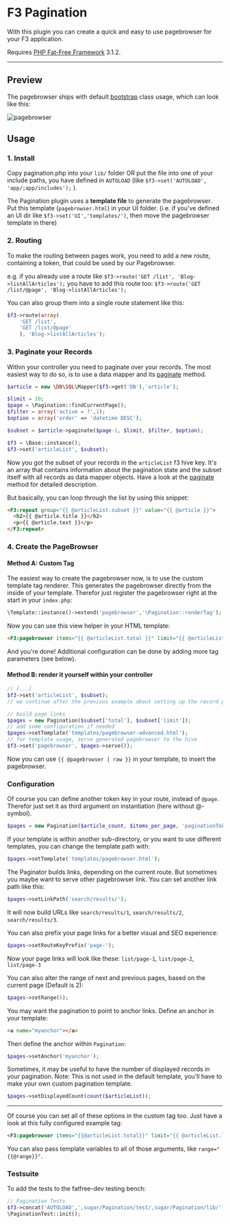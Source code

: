 # F3 Pagination

With this plugin you can create a quick and easy to use pagebrowser for your F3 application. 

Requires [PHP Fat-Free Framework](https://github.com/bcosca/fatfree) 3.1.2.

***

## Preview

The pagebrowser ships with default [bootstrap](http://getbootstrap.com/components/#pagination) class usage, which can look like this:

![pagebrowser](https://dl.dropboxusercontent.com/u/3077539/_linked/pagebrowser.jpg)

## Usage

### 1. Install

Copy pagination.php into your `lib/` folder OR put the file into one of your include paths, you have defined in `AUTOLOAD` (like `$f3->set('AUTOLOAD', 'app/;app/includes');` ).

The Pagination plugin uses a **template file** to generate the pagebrowser. Put this template (`pagebrowser.html`) in your UI folder. (i.e. if you've defined an UI dir like `$f3->set('UI','templates/')`, then move the pagebrowser template in there)

### 2. Routing

To make the routing between pages work, you need to add a new route, containing a token, that could be used by our Pagebrowser.

e.g. if you already use a route like `$f3->route('GET /list', 'Blog->listAllArticles');`
you have to add this route too: `$f3->route('GET /list/@page', 'Blog->listAllArticles');`

You can also group them into a single route statement like this:

``` php
$f3->route(array(
    'GET /list',
    'GET /list/@page'
    ), 'Blog->listAllArticles');
```

### 3. Paginate your Records

Within your controller you need to paginate over your records. The most easiest way to do so, is to use a data mapper and its [paginate](http://fatfreeframework.com/cursor#paginate) method.

``` php
$article = new \DB\SQL\Mapper($f3->get('DB'),'article');

$limit = 10;
$page = \Pagination::findCurrentPage();
$filter = array('active = ?',1);
$option = array('order' => 'datetime DESC');

$subset = $article->paginate($page-1, $limit, $filter, $option);

$f3 = \Base::instance();
$f3->set('articleList', $subset);
```

Now you got the subset of your records in the `articleList` f3 hive key. It's an array that contains information about the pagination state and the subset itself with all records as data mapper objects.
Have a look at the [paginate](http://fatfreeframework.com/cursor#paginate) method for detailed description. 

But basically, you can loop through the list by using this snippet:

``` html
<F3:repeat group="{{ @articleList.subset }}" value="{{ @article }}">
  <h2>{{ @article.title }}</h2>
  <p>{{ @article.text }}</p>
</F3:repeat>
```


### 4. Create the PageBrowser

#### Method A: Custom Tag

The easiest way to create the pagebrowser now, is to use the custom template tag renderer. This generates the pagebrowser directly from the inside of your template.
Therefor just register the pagebrowser right at the start in your `index.php`:

``` php
\Template::instance()->extend('pagebrowser','\Pagination::renderTag');
```

Now you can use this view helper in your HTML template:

``` html
<F3:pagebrowser items="{{ @articleList.total }}" limit="{{ @articleList.limit }}"/>
```

And you're done! Additional configuration can be done by adding more tag parameters (see below).

#### Method B: render it yourself within your controller

``` php
// [...]
$f3->set('articleList', $subset);
// we continue after the previous example about setting up the record pagination

// build page links
$pages = new Pagination($subset['total'], $subset['limit']);
// add some configuration if needed
$pages->setTemplate('templates/pagebrowser-advanced.html');
// for template usage, serve generated pagebrowser to the hive
$f3->set('pagebrowser', $pages->serve());
```

Now you can use `{{ @pagebrowser | raw }}` in your template, to insert the pagebrowser.


### Configuration

Of course you can define another token key in your route, instead of `@page`. Therefor just set it as third argument on instantiation (here without @-symbol).

``` php
$pages = new Pagination($article_count, $items_per_page, 'paginationToken');
```

If your template is within another sub-directory, or you want to use different templates, you can change the template path with:

``` php
$pages->setTemplate('templates/pagebrowser.html');
```

The Paginator builds links, depending on the current route. But sometimes you maybe want to serve other pagebrowser link. You can set another link path like this:

``` php
$pages->setLinkPath('search/results/');
```

It will now build URLs like `search/results/1`, `search/results/2`, `search/results/3`.

You can also prefix your page links for a better visual and SEO experience:

``` php
$pages->setRouteKeyPrefix('page-');
```

Now your page links will look like these: `list/page-1`, `list/page-2`, `list/page-3`

You can also alter the range of next and previous pages, based on the current page (Default is 2):

``` php
$pages->setRange(5);
```

You may want the pagination to point to anchor links. Define an anchor in your template:

``` html
<a name="myanchor"></a>
```

Then define the anchor within `Pagination`:

``` php
$pages->setAnchor('myanchor');
```

Sometimes, it may be useful to have the number of displayed records in your pagination. Note: This is not used in the default template, you'll have to make your own custom pagination template.

``` php
$pages->setDisplayedCount(count($articleList));
```


***

Of course you can set all of these options in the custom tag too. Just have a look at this fully configured example tag:

``` html
<F3:pagebrowser items="{{@articleList.total}}" limit="{{ @articleList.limit }}" displayed="{{ count(@articleList) }}" src="templates/pagebrowser.html" range="5" link-path="/search/results/" token="articlePage" token-prefix="page-" anchor="myanchor" />
```

You can also pass template variables to all of those arguments, like `range="{{@range}}"`.


### Testsuite

To add the tests to the fatfree-dev testing bench:

```php
// Pagination Tests
$f3->concat('AUTOLOAD',',sugar/Pagination/test/,sugar/Pagination/lib/');
\PaginationTest::init();
```